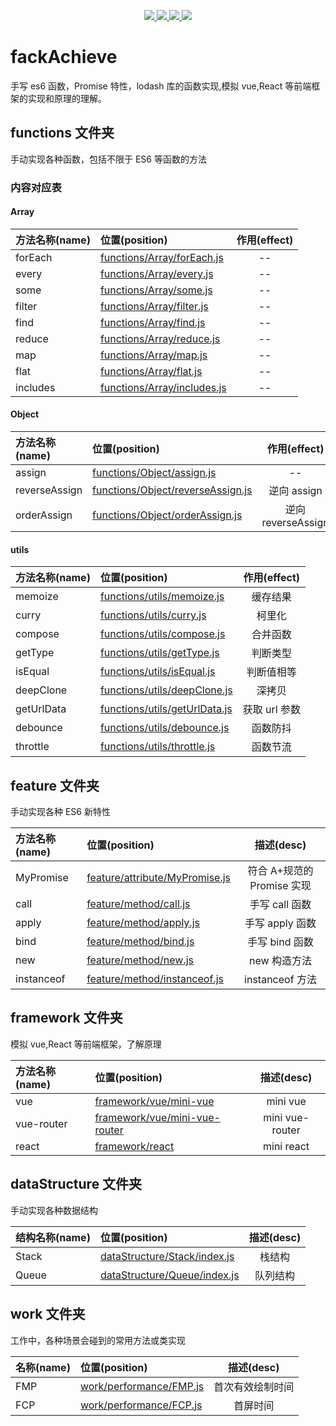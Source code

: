 <p align="center">
  <a href="https://github.com/gzg1023/fackAchieve">
    <img src="https://img.shields.io/badge/手写-ES6-pink.svg">
  </a>
  <a href="https://github.com/gzg1023/fackAchieve">
    <img src="https://img.shields.io/badge/手写-Promise-blue.svg" ">
  </a>
  <a href="https://github.com/gzg1023/fackAchieve">
    <img src="https://img.shields.io/badge/模拟-lodash-green.svg" ">
  </a>
  <a href="https://github.com/gzg1023/fackAchieve">
    <img src="https://img.shields.io/badge/js-数据结构-blue.svg" >
  </a>
</p>

# fackAchieve

手写 es6 函数，Promise 特性，lodash 库的函数实现,模拟 vue,React 等前端框架的实现和原理的理解。

## functions 文件夹

手动实现各种函数，包括不限于 ES6 等函数的方法

### 内容对应表

#### Array

| 方法名称(name) | 位置(position)                                             | 作用(effect) |
| :------------- | :--------------------------------------------------------- | :----------: |
| forEach        | [functions/Array/forEach.js](functions/Array/forEach.js)   |      --      |
| every          | [functions/Array/every.js](functions/Array/every.js)       |      --      |
| some           | [functions/Array/some.js](functions/Array/some.js)         |      --      |
| filter         | [functions/Array/filter.js](functions/Array/filter.js)     |      --      |
| find           | [functions/Array/find.js](functions/Array/find.js)         |      --      |
| reduce         | [functions/Array/reduce.js](functions/Array/reduce.js)     |      --      |
| map            | [functions/Array/map.js](functions/Array/map.js)           |      --      |
| flat           | [functions/Array/flat.js](functions/Array/flat.js)         |      --      |
| includes       | [functions/Array/includes.js](functions/Array/includes.js) |      --      |

#### Object

| 方法名称(name) | 位置(position)                                                         |    作用(effect)    |
| :------------- | :--------------------------------------------------------------------- | :----------------: |
| assign         | [functions/Object/assign.js](functions/Object/assign.js)               |         --         |
| reverseAssign  | [functions/Object/reverseAssign.js](functions/Object/reverseAssign.js) |    逆向 assign     |
| orderAssign    | [functions/Object/orderAssign.js](functions/Object/orderAssign.js)     | 逆向 reverseAssign |

#### utils

| 方法名称(name) | 位置(position)                                                 | 作用(effect)  |
| :------------- | :------------------------------------------------------------- | :-----------: |
| memoize        | [functions/utils/memoize.js](functions/utils/memoize.js)       |   缓存结果    |
| curry          | [functions/utils/curry.js](functions/utils/curry.js)           |    柯里化     |
| compose        | [functions/utils/compose.js](functions/utils/compose.js)       |   合并函数    |
| getType        | [functions/utils/getType.js](functions/utils/getType.js)       |   判断类型    |
| isEqual        | [functions/utils/isEqual.js](functions/utils/isEqual.js)       |  判断值相等   |
| deepClone      | [functions/utils/deepClone.js](functions/utils/deepClone.js)   |    深拷贝     |
| getUrlData     | [functions/utils/getUrlData.js](functions/utils/getUrlData.js) | 获取 url 参数 |
| debounce       | [functions/utils/debounce.js](functions/utils/debounce.js)     |   函数防抖    |
| throttle       | [functions/utils/throttle.js](functions/utils/throttle.js)     |   函数节流    |

## feature 文件夹

手动实现各种 ES6 新特性

| 方法名称(name) | 位置(position)                                                   |         描述(desc)         |
| :------------- | :--------------------------------------------------------------- | :------------------------: |
| MyPromise      | [feature/attribute/MyPromise.js](feature/attribute/MyPromise.js) | 符合 A+规范的 Promise 实现 |
| call           | [feature/method/call.js](feature/method/call.js)                 |       手写 call 函数       |
| apply          | [feature/method/apply.js](feature/method/apply.js)               |      手写 apply 函数       |
| bind           | [feature/method/bind.js](feature/method/bind.js)                 |       手写 bind 函数       |
| new            | [feature/method/new.js](feature/method/new.js)                   |        new 构造方法        |
| instanceof     | [feature/method/instanceof.js](feature/method/instanceof.js)     |      instanceof 方法       |

## framework 文件夹

模拟 vue,React 等前端框架，了解原理

| 方法名称(name) | 位置(position)                                                          |   描述(desc)    |
| :------------- | :---------------------------------------------------------------------- | :-------------: |
| vue            | [framework/vue/mini-vue](framework/vue/mini-vue/vue.js)                 |    mini vue     |
| vue-router     | [framework/vue/mini-vue-router](framework/vue/mini-vue-router/index.js) | mini vue-router |
| react          | [framework/react](framework/react)                                      |   mini react    |

## dataStructure 文件夹

手动实现各种数据结构

| 结构名称(name) | 位置(position)                                               | 描述(desc) |
| :------------- | :----------------------------------------------------------- | :--------: |
| Stack          | [dataStructure/Stack/index.js](dataStructure/Stack/index.js) |   栈结构   |
| Queue          | [dataStructure/Queue/index.js](dataStructure/Queue/index.js) |  队列结构  |

## work 文件夹

工作中，各种场景会碰到的常用方法或类实现

| 名称(name) | 位置(position)                                     |    描述(desc)    |
| :--------- | :------------------------------------------------- | :--------------: |
| FMP        | [work/performance/FMP.js](work/performance/FMP.js) | 首次有效绘制时间 |
| FCP        | [work/performance/FCP.js](work/performance/FCP.js) |     首屏时间     |
